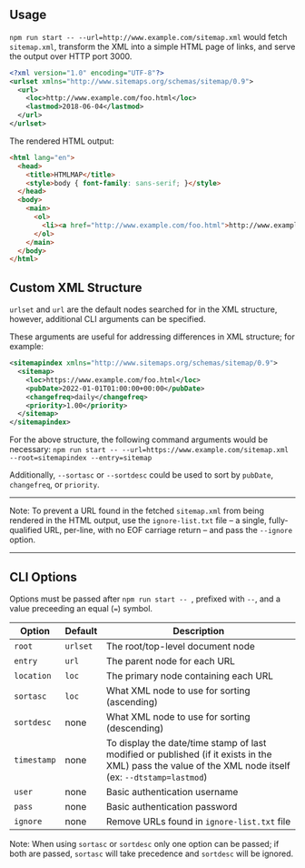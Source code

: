 ## Usage

`npm run start -- --url=http://www.example.com/sitemap.xml` would fetch `sitemap.xml`, transform the XML into a simple HTML page of links, and serve the output over HTTP port 3000.

```xml
<?xml version="1.0" encoding="UTF-8"?>
<urlset xmlns="http://www.sitemaps.org/schemas/sitemap/0.9"> 
  <url>
    <loc>http://www.example.com/foo.html</loc>
    <lastmod>2018-06-04</lastmod>
  </url>
</urlset>
```

The rendered HTML output:

```html
<html lang="en">
  <head>
    <title>HTMLMAP</title>
    <style>body { font-family: sans-serif; }</style>
  </head>
  <body>
    <main>
      <ol>
        <li><a href="http://www.example.com/foo.html">http://www.example.com/foo.html</a></li>
      </ol>
    </main>
  </body>
</html>
```

## Custom XML Structure

`urlset` and `url` are the default nodes searched for in the XML structure, however, additional CLI arguments can be specified.

These arguments are useful for addressing differences in XML structure; for example:

```xml
<sitemapindex xmlns="http://www.sitemaps.org/schemas/sitemap/0.9">
  <sitemap>
    <loc>https://www.example.com/foo.html</loc>
    <pubDate>2022-01-01T01:00:00+00:00</pubDate>
    <changefreq>daily</changefreq>
    <priority>1.00</priority>
  </sitemap>
</sitemapindex>
```

For the above structure, the following command arguments would be necessary:
`npm run start -- --url=https://www.example.com/sitemap.xml --root=sitemapindex --entry=sitemap`

Additionally, `--sortasc` or `--sortdesc` could be used to sort by `pubDate`, `changefreq`, or `priority`.

---

Note: To prevent a URL found in the fetched `sitemap.xml` from being rendered in the HTML output, use the `ignore-list.txt` file – a single, fully-qualified URL, per-line, with no EOF carriage return – and pass the `--ignore` option.

---

## CLI Options

Options must be passed after `npm run start -- `, prefixed with `--`, and a value preceeding an equal (`=`) symbol.



| Option | Default | Description |
| ------ | ------- | ----------- |
| `root` | `urlset` | The root/top-level document node |
| `entry` | `url` | The parent node for each URL |
| `location` | `loc` | The primary node containing each URL |
| `sortasc` | `loc` | What XML node to use for sorting (ascending) |
| `sortdesc` | none | What XML node to use for sorting (descending) |
| `timestamp` | none | To display the date/time stamp of last modified or published (if it exists in the XML) pass the value of the XML node itself (ex: `--dtstamp=lastmod`) |
| `user` | none | Basic authentication username |
| `pass` | none | Basic authentication password |
| `ignore` | none | Remove URLs found in `ignore-list.txt` file |

Note: When using `sortasc` or `sortdesc` only one option can be passed; if both are passed, `sortasc` will take precedence and `sortdesc` will be ignored.
